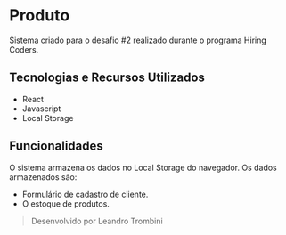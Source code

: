 # Produto

Sistema criado para o desafio #2 realizado durante o programa Hiring Coders.

## Tecnologias e Recursos Utilizados
 - React
 - Javascript
 - Local Storage
 
## Funcionalidades
 O sistema armazena os dados no Local Storage do navegador. Os dados armazenados são:
 
 - Formulário de cadastro de cliente.
 - O estoque de produtos.
 
 
> Desenvolvido por Leandro Trombini
